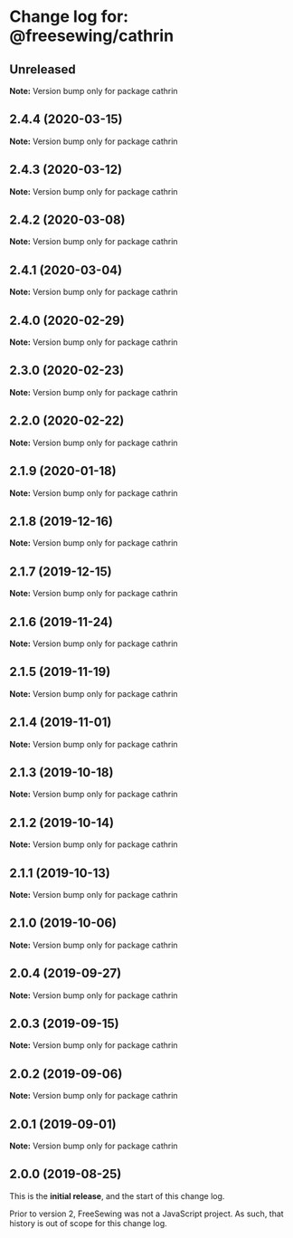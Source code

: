 # Change log for: @freesewing/cathrin


## Unreleased

**Note:** Version bump only for package cathrin


## 2.4.4 (2020-03-15)

**Note:** Version bump only for package cathrin


## 2.4.3 (2020-03-12)

**Note:** Version bump only for package cathrin


## 2.4.2 (2020-03-08)

**Note:** Version bump only for package cathrin


## 2.4.1 (2020-03-04)

**Note:** Version bump only for package cathrin


## 2.4.0 (2020-02-29)

**Note:** Version bump only for package cathrin


## 2.3.0 (2020-02-23)

**Note:** Version bump only for package cathrin


## 2.2.0 (2020-02-22)

**Note:** Version bump only for package cathrin


## 2.1.9 (2020-01-18)

**Note:** Version bump only for package cathrin


## 2.1.8 (2019-12-16)

**Note:** Version bump only for package cathrin


## 2.1.7 (2019-12-15)

**Note:** Version bump only for package cathrin


## 2.1.6 (2019-11-24)

**Note:** Version bump only for package cathrin


## 2.1.5 (2019-11-19)

**Note:** Version bump only for package cathrin


## 2.1.4 (2019-11-01)

**Note:** Version bump only for package cathrin


## 2.1.3 (2019-10-18)

**Note:** Version bump only for package cathrin


## 2.1.2 (2019-10-14)

**Note:** Version bump only for package cathrin


## 2.1.1 (2019-10-13)

**Note:** Version bump only for package cathrin


## 2.1.0 (2019-10-06)

**Note:** Version bump only for package cathrin


## 2.0.4 (2019-09-27)

**Note:** Version bump only for package cathrin


## 2.0.3 (2019-09-15)

**Note:** Version bump only for package cathrin


## 2.0.2 (2019-09-06)

**Note:** Version bump only for package cathrin


## 2.0.1 (2019-09-01)

**Note:** Version bump only for package cathrin




## 2.0.0 (2019-08-25)

This is the **initial release**, and the start of this change log.

Prior to version 2, FreeSewing was not a JavaScript project.
As such, that history is out of scope for this change log.
